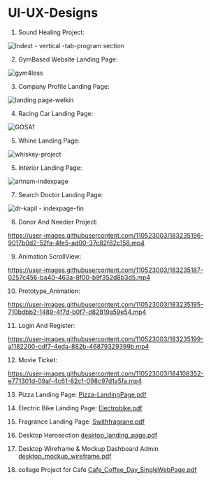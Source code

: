 # UI-UX-Designs


1. Sound Healing Project:

![Indext - vertical -tab-program section](https://github.com/user-attachments/assets/36d6e518-fe55-4ca3-95d5-5019ae7ad91a)

2. GymBased Website Landing Page:

![gym4less](https://github.com/Darshan721/UI-UX-Design/assets/110523003/151e91c9-12c7-4c5f-a9f2-d30b11096a82)


3. Company Profile Landing Page:

![landing page-welkin](https://github.com/user-attachments/assets/335defac-0ec4-4695-b4e8-7d6dbdee295e)


4. Racing Car Landing Page:

![GOSA1](https://github.com/Darshan721/UI-UX-Design/assets/110523003/d02f98aa-606b-402a-b6bd-fd6e14c739cb)


5. Whine Landing Page:

![whiskey-project](https://github.com/Darshan721/UI-UX-Design/assets/110523003/49203064-4a21-42f0-9098-aff1a65fb229)


5. Interior Landing Page:

![artnam-indexpage](https://github.com/Darshan721/UI-UX-Design/assets/110523003/d84e66db-6c78-4b3f-a98c-001ca67b6a3e)


7. Search Doctor Landing Page:

![dr-kapil - indexpage-fin](https://github.com/Darshan721/UI-UX-Design/assets/110523003/99155c81-b1c8-42e1-85a0-5a6e3e936dd3)


8. Donor And Needier Project:

https://user-images.githubusercontent.com/110523003/183235196-9017b0d2-52fa-4fe5-ad00-37c82f82c158.mp4

9. Animation ScrollView:

https://user-images.githubusercontent.com/110523003/183235187-0257c456-ba40-463a-8f00-b9f352d8b3d5.mp4

10. Prototype_Animation:

https://user-images.githubusercontent.com/110523003/183235195-710bdbb2-1489-4f7d-b0f7-d82819a59e54.mp4

11. Login And Register:

https://user-images.githubusercontent.com/110523003/183235199-a1182200-cdf7-4eda-882b-46879329399b.mp4

12. Movie Ticket:

https://user-images.githubusercontent.com/110523003/184108352-e771301d-09af-4c61-82c1-098c97d1a5fa.mp4

13. Pizza Landing Page: 
[Pizza-LandingPage.pdf](https://github.com/user-attachments/files/15686447/Pizza-LandingPage.pdf)

14. Electric Bike Landing Page:
[Electrobike.pdf](https://github.com/Darshan721/UI-UX-Design/files/13771151/Electrobike.pdf)

15. Fragrance Landing Page:
[Swithfragrane.pdf](https://github.com/Darshan721/UI-UX-Design/files/13771149/Swithfragrane.pdf)

16. Desktop Herosection
[desktop_landing_page.pdf](https://github.com/Darshan721/UI-UX-Design/files/9274422/desktop_landing_page.pdf)

17. Desktop Wireframe & Mockup Dashboard Admin
[desktop_mockup_wireframe.pdf](https://github.com/Darshan721/UI-UX-Design/files/9274424/desktop_mockup_wireframe.pdf)

18. collage Project for Cafe
[Cafe_Coffee_Day_SingleWebPage.pdf](https://github.com/Darshan721/UI-UX-Design/files/9274434/Cafe_Coffee_Day_SingleWebPage.pdf)


